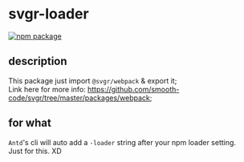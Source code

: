 # svgr-loader
[![npm package][npm-badge]][npm]

## description
This package just import `@svgr/webpack` & export it;
<br>
Link here for more info: https://github.com/smooth-code/svgr/tree/master/packages/webpack;

## for what
`Antd`'s cli will auto add a `-loader` string after your npm loader setting.
<br>
Just for this. XD

[npm-badge]: https://img.shields.io/npm/v/antd-svgr-loader.png?style=flat-square
[npm]: https://www.npmjs.com/package/antd-svgr-loader